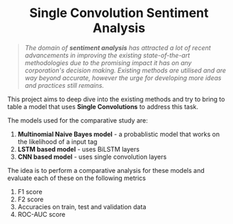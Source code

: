 <h1 align="center"> <strong> Single Convolution Sentiment Analysis</strong> </h1>

>*The domain of **sentiment analysis** has attracted a lot of recent advancements in improving the existing state-of-the-art methodologies due to the promising impact it has on any corporation's decision making. Existing methods are utilised and are way beyond accurate, however the urge for developing more ideas and practices still remains.*

This project aims to deep dive into the existing methods and try to bring to table a model that uses **Single Convolutions** to address this task.

The models used for the comparative study are:
1. **Multinomial Naive Bayes model** - a probablistic model that works on the likelihood of a input tag
2. **LSTM based model** - uses BiLSTM layers 
3. **CNN based model** - uses single convolution layers

The idea is to perform a comparative analysis for these models and evaluate each of these on the following metrics
1. F1 score
2. F2 score
3. Accuracies on train, test and validation data
4. ROC-AUC score



